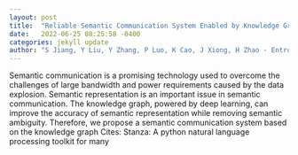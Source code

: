 ```yaml
---
layout: post
title:  "Reliable Semantic Communication System Enabled by Knowledge Graph"
date:   2022-06-25 08:25:58 -0400
categories: jekyll update
author: "S Jiang, Y Liu, Y Zhang, P Luo, K Cao, J Xiong, H Zhao - Entropy, 2022"
---
```

Semantic communication is a promising technology used to overcome the challenges of large bandwidth and power requirements caused by the data explosion. Semantic representation is an important issue in semantic communication. The knowledge graph, powered by deep learning, can improve the accuracy of semantic representation while removing semantic ambiguity. Therefore, we propose a semantic communication system based on the knowledge graph 
Cites: Stanza: A python natural language processing toolkit for many